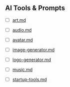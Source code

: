 ## AI Tools & Prompts

- [ ] [art.md](/araguaci/AI-tools-and-prompts/blob/main/art.md "art.md")

- [ ] [audio.md](/araguaci/AI-tools-and-prompts/blob/main/audio.md "audio.md")

- [ ] [avatar.md](/araguaci/AI-tools-and-prompts/blob/main/avatar.md "avatar.md")

- [ ] [image-generator.md](/araguaci/AI-tools-and-prompts/blob/main/image-generator.md "image-generator.md")

- [ ] [logo-generator.md](/araguaci/AI-tools-and-prompts/blob/main/logo-generator.md "logo-generator.md")

- [ ] [music.md](/araguaci/AI-tools-and-prompts/blob/main/music.md "music.md")

- [ ] [startup-tools.md](/araguaci/AI-tools-and-prompts/blob/main/startup-tools.md "startup-tools.md")

